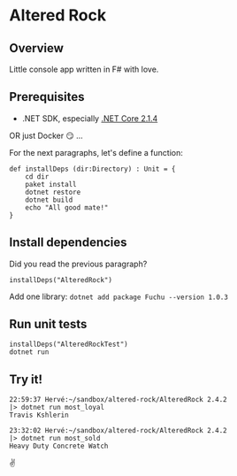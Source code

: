 # Altered Rock

## Overview

Little console app written in F# with love.

## Prerequisites

 - .NET SDK, especially [.NET Core 2.1.4](https://www.microsoft.com/net/learn/get-started/macos)

OR just Docker :smirk: ...

For the next paragraphs, let's define a function:
```
def installDeps (dir:Directory) : Unit = {
    cd dir
    paket install
    dotnet restore
    dotnet build
    echo "All good mate!"
}
```

## Install dependencies

Did you read the previous paragraph?
```
installDeps("AlteredRock")
```

Add one library: `dotnet add package Fuchu --version 1.0.3`

## Run unit tests

```
installDeps("AlteredRockTest")
dotnet run
```

## Try it!

```
22:59:37 Hervé:~/sandbox/altered-rock/AlteredRock 2.4.2
|> dotnet run most_loyal
Travis Kshlerin

23:32:02 Hervé:~/sandbox/altered-rock/AlteredRock 2.4.2
|> dotnet run most_sold
Heavy Duty Concrete Watch
```

:v:

